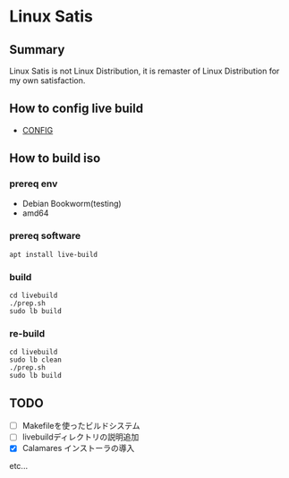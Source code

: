 # Linux Satis
## Summary
Linux Satis is not Linux Distribution, it is remaster of Linux Distribution for my own satisfaction. 

## How to config live build
- [CONFIG](CONFIG.md)

## How to build iso
### prereq env
- Debian Bookworm(testing)
- amd64

### prereq software
```
apt install live-build
```

### build
```
cd livebuild
./prep.sh
sudo lb build
```

### re-build
```
cd livebuild
sudo lb clean
./prep.sh
sudo lb build
```

## TODO
- [ ] Makefileを使ったビルドシステム
- [ ] livebuildディレクトリの説明追加
- [x] Calamares インストーラの導入

etc...

